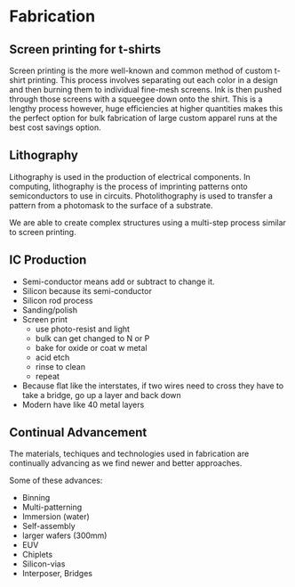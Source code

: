 # Fabrication

## Screen printing for t-shirts

Screen printing is the more well-known and common method of custom t-shirt printing. This process involves separating out each color in a design and then burning them to individual fine-mesh screens. Ink is then pushed through those screens with a squeegee down onto the shirt. This is a lengthy process however, huge efficiencies at higher quantities makes this the perfect option for bulk fabrication of large custom apparel runs at the best cost savings option.


## Lithography

Lithography is used in the production of electrical components. In computing, lithography is the process of imprinting patterns onto semiconductors to use in circuits. Photolithography is used to transfer a pattern from a photomask to the surface of a substrate.

We are able to create complex structures using a multi-step process similar to screen printing.


## IC Production

- Semi-conductor means add or subtract to change it.
- Silicon because its semi-conductor
- Silicon rod process
- Sanding/polish
- Screen print
  - use photo-resist and light
  - bulk can get changed to N or P
  - bake for oxide or coat w metal
  - acid etch
  - rinse to clean
  - repeat
- Because flat like the interstates, if two wires need to cross they have to take a bridge, go up a layer and back down
- Modern have like 40 metal layers

## Continual Advancement
The materials, techiques and technologies used in fabrication are continually advancing as we find newer and better approaches.

Some of these advances:
- Binning
- Multi-patterning
- Immersion (water)
- Self-assembly
- larger wafers (300mm)
- EUV
- Chiplets
- Silicon-vias
- Interposer, Bridges